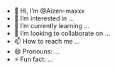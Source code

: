 - 👋 Hi, I’m @Aizen-maxxx
- 👀 I’m interested in ...
- 🌱 I’m currently learning ...
- 💞️ I’m looking to collaborate on ...
- 📫 How to reach me ...
- 😄 Pronouns: ...
- ⚡ Fun fact: ...

<!---
Aizen-maxxx/Aizen-maxxx is a ✨ special ✨ repository because its `README.md` (this file) appears on your GitHub profile.
You can click the Preview link to take a look at your changes.
--->

